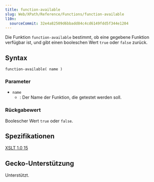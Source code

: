 ```yaml
---
title: function-available
slug: Web/XPath/Reference/Functions/function-available
l10n:
  sourceCommit: 32e4a82509d6bbadd84c4cd6149fdd5f344e1204
---
```


Die Funktion `function-available` bestimmt, ob eine gegebene Funktion verfügbar ist, und gibt einen booleschen Wert `true` oder `false` zurück.

## Syntax

```plain
function-available( name )
```

### Parameter

- `name`
  - : Der Name der Funktion, die getestet werden soll.

### Rückgabewert

Boolescher Wert `true` oder `false`.

## Spezifikationen

[XSLT 1.0 15](https://www.w3.org/TR/1999/REC-xslt-19991116/#function-function-available)

## Gecko-Unterstützung

Unterstützt.
